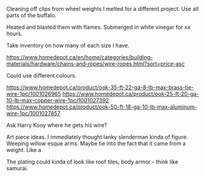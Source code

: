 
Cleaning off clips from wheel weights I melted for a different project. Use all parts of the buffalo.

Heated and blasted them with flames. Submerged in white vinegar for xx hours.

Take inventory on how many of each size I have. 

<https://www.homedepot.ca/en/home/categories/building-materials/hardware/chains-and-ropes/wire-ropes.html?sort=price-asc>

Could use different colours.

<https://www.homedepot.ca/product/ook-35-ft-22-ga-8-lb-max-brass-tie-wire-1pc/1001026965>
<https://www.homedepot.ca/product/ook-25-ft-20-ga-10-lb-max-copper-wire-1pc/1001027392>
<https://www.homedepot.ca/product/ook-50-ft-18-ga-10-lb-max-aluminum-wire-1pc/1001027857>

Ask Harry Kooy where he gets his wire?

Art piece ideas. I immediately thought lanky slenderman kinda of figure. Weeping willow esque arms.
Maybe tie into the fact that it came from a weight. Like a 

The plating could kinda of look like roof tiles, body armor - think like samurai.
